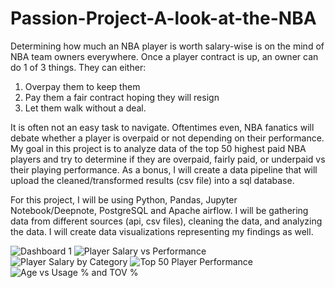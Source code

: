 # Passion-Project-A-look-at-the-NBA

Determining how much an NBA player is worth salary-wise is on the mind of NBA team owners everywhere. Once a player contract is up, an owner can do 1 of 3 things. They can either:

1. Overpay them to keep them
2. Pay them a fair contract hoping they will resign
3. Let them walk without a deal.

It is often not an easy task to navigate. Oftentimes even, NBA fanatics will debate whether a player is overpaid or not depending on their performance.
My goal in this project is to analyze data of the top 50 highest paid NBA players and try to determine if they are overpaid, fairly paid, or underpaid vs their playing performance. As a bonus, I will create a data pipeline that will upload the cleaned/transformed results (csv file) into a sql database.

For this project, I will be using Python, Pandas, Jupyter Notebook/Deepnote, PostgreSQL and Apache airflow. I will be gathering data from different sources (api, csv files), cleaning the data, and analyzing the data. I will create data visualizations representing my findings as well.


![Dashboard 1](https://user-images.githubusercontent.com/99351833/167270070-ed7f2e9a-933a-44e8-8c78-2fa6fbc55d62.png)
![Player Salary vs Performance](https://user-images.githubusercontent.com/99351833/167270020-cf837695-4bc1-4e07-8957-78acac743532.png)
![Player Salary by Category](https://user-images.githubusercontent.com/99351833/167270022-a03274bd-1a2d-41c0-a9e6-d1c92ffd7572.png)
![Top 50 Player Performance](https://user-images.githubusercontent.com/99351833/167270027-8211ad84-6859-4795-8b9c-35bb14760f00.png)
![Age vs Usage % and TOV %](https://user-images.githubusercontent.com/99351833/167270030-4b420bde-1df0-4916-8a4d-369cbee5dc86.png)
